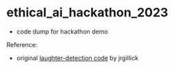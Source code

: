 # ethical_ai_hackathon_2023

- code dump for hackathon demo

Reference:
- original [laughter-detection code](https://github.com/jrgillick/laughter-detection) by jrgillick